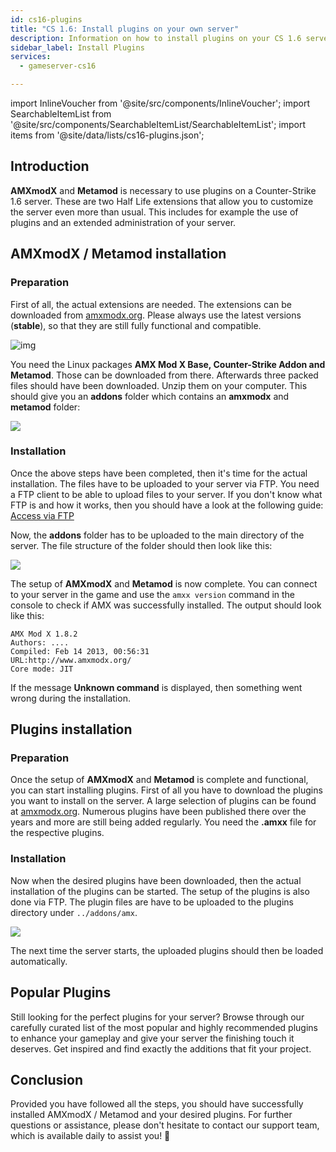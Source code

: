 ```yaml
---
id: cs16-plugins
title: "CS 1.6: Install plugins on your own server"
description: Information on how to install plugins on your CS 1.6 server from ZAP-Hosting - ZAP-Hosting.com documentation
sidebar_label: Install Plugins
services:
  - gameserver-cs16

---
```


import InlineVoucher from '@site/src/components/InlineVoucher';
import SearchableItemList from '@site/src/components/SearchableItemList/SearchableItemList';
import items from '@site/data/lists/cs16-plugins.json';

## Introduction

**AMXmodX** and **Metamod** is necessary to use plugins on a Counter-Strike 1.6 server. These are two Half Life extensions that allow you to customize the server even more than usual. This includes for example the use of plugins and an extended administration of your server.

<InlineVoucher />

## AMXmodX / Metamod installation

### Preparation

First of all, the actual extensions are needed. The extensions can be downloaded from [amxmodx.org](https://amxmodx.org/downloads-new.php). Please always use the latest versions (**stable**), so that they are still fully functional and compatible.

![img](https://screensaver01.zap-hosting.com/index.php/s/SxJaFb7Cz79c7ER/preview)

You need the Linux packages **AMX Mod X Base, Counter-Strike Addon and Metamod**. Those can be downloaded from there. Afterwards three packed files should have been downloaded. Unzip them on your computer. This should give you an **addons** folder which contains an **amxmodx** and **metamod** folder: 

![](https://screensaver01.zap-hosting.com/index.php/s/LQdb93T39YApA6B/preview)



### Installation

Once the above steps have been completed, then it's time for the actual installation. The files have to be uploaded to your server via FTP. You need a FTP client to be able to upload files to your server. If you don't know what FTP is and how it works, then you should have a look at the following guide: [Access via FTP](gameserver-ftpaccess.md)

Now, the **addons** folder has to be uploaded to the main directory of the server. The file structure of the folder should then look like this:



![](https://screensaver01.zap-hosting.com/index.php/s/A5zqJ9GxL47tCrW/preview)



The setup of **AMXmodX** and **Metamod** is now complete. You can connect to your server in the game and use the ``amxx version`` command in the console to check if AMX was successfully installed. The output should look like this:

```
AMX Mod X 1.8.2
Authors: ....
Compiled: Feb 14 2013, 00:56:31
URL:http://www.amxmodx.org/
Core mode: JIT
```

If the message **Unknown command** is displayed, then something went wrong during the installation. 



## Plugins installation

### Preparation

Once the setup of **AMXmodX** and **Metamod** is complete and functional, you can start installing plugins. First of all you have to download the plugins you want to install on the server. A large selection of plugins can be found at [amxmodx.org](https://www.amxmodx.org/compiler.php). Numerous plugins have been published there over the years and more are still being added regularly. You need the **.amxx** file for the respective plugins. 

### Installation

Now when the desired plugins have been downloaded, then the actual installation of the plugins can be started. The setup of the plugins is also done via FTP. The plugin files are have to be uploaded to the plugins directory under ``../addons/amx``. 

![](https://screensaver01.zap-hosting.com/index.php/s/FG2ocNpWCRManSd/preview)


The next time the server starts, the uploaded plugins should then be loaded automatically. 



## Popular Plugins

Still looking for the perfect plugins for your server?
 Browse through our carefully curated list of the most popular and highly recommended plugins to enhance your gameplay and give your server the finishing touch it deserves. Get inspired and find exactly the additions that fit your project.

<SearchableItemList items={items} />

## Conclusion

Provided you have followed all the steps, you should have successfully installed AMXmodX / Metamod and your desired plugins. For further questions or assistance, please don't hesitate to contact our support team, which is available daily to assist you! 🙂

<InlineVoucher />

